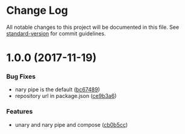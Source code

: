 # Change Log

All notable changes to this project will be documented in this file. See [standard-version](https://github.com/conventional-changelog/standard-version) for commit guidelines.

<a name="1.0.0"></a>
# 1.0.0 (2017-11-19)


### Bug Fixes

* nary pipe is the default ([bc67489](https://github.com/johannes-scharlach/pipe-promised/commit/bc67489))
* repository url in package.json ([ce9b3a6](https://github.com/johannes-scharlach/pipe-promised/commit/ce9b3a6))


### Features

* unary and nary pipe and compose ([cb0b5cc](https://github.com/johannes-scharlach/pipe-promised/commit/cb0b5cc))
